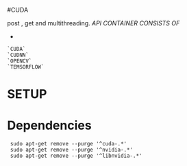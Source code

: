 #CUDA 

post , get and multithreading.
*API CONTAINER CONSISTS OF*

   *
    `CUDA`
    `CUDNN`
    `OPENCV`
    `TEMSORFLOW`
# SETUP
# Dependencies
```
 sudo apt-get remove --purge '^cuda-.*'
 sudo apt-get remove --purge '^nvidia-.*'
 sudo apt-get remove --purge '^libnvidia-.*'
```
